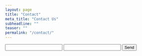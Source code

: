 ```yaml
---
layout: page
title: "Contact"
meta_title: "Contact Us"
subheadline: ""
teaser: ""
permalink: "/contact/"
---
```


<form action="https://formspree.io/nwilgruber@gmail.com"
      method="POST">
    <input type="email" name="Email">
    <input type="textarea" name="Say hello!">
    <input type="submit" value="Send">
</form>
